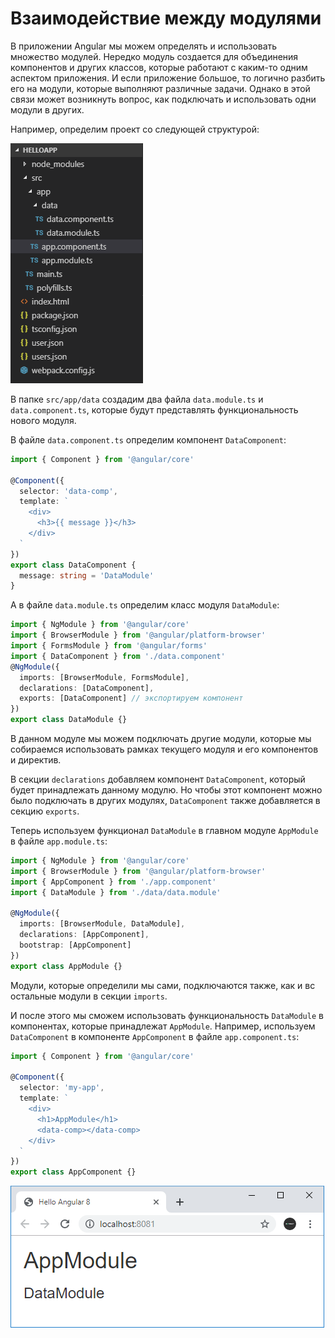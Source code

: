 # Взаимодействие между модулями

В приложении Angular мы можем определять и использовать множество модулей. Нередко модуль создается для объединения компонентов и других классов, которые работают с каким-то одним аспектом приложения. И если приложение большое, то логично разбить его на модули, которые выполняют различные задачи. Однако в этой связи может возникнуть вопрос, как подключать и использовать одни модули в других.

Например, определим проект со следующей структурой:

![Взаимодействие между модулями](modules-relations-1.png)

В папке `src/app/data` создадим два файла `data.module.ts` и `data.component.ts`, которые будут представлять функциональность нового модуля.

В файле `data.component.ts` определим компонент `DataComponent`:

```ts
import { Component } from '@angular/core'

@Component({
  selector: 'data-comp',
  template: `
    <div>
      <h3>{{ message }}</h3>
    </div>
  `
})
export class DataComponent {
  message: string = 'DataModule'
}
```

А в файле `data.module.ts` определим класс модуля `DataModule`:

```ts
import { NgModule } from '@angular/core'
import { BrowserModule } from '@angular/platform-browser'
import { FormsModule } from '@angular/forms'
import { DataComponent } from './data.component'
@NgModule({
  imports: [BrowserModule, FormsModule],
  declarations: [DataComponent],
  exports: [DataComponent] // экспортируем компонент
})
export class DataModule {}
```

В данном модуле мы можем подключать другие модули, которые мы собираемся использовать рамках текущего модуля и его компонентов и директив.

В секции `declarations` добавляем компонент `DataComponent`, который будет принадлежать данному модулю. Но чтобы этот компонент можно было подключать в других модулях, `DataComponent` также добавляется в секцию `exports`.

Теперь используем функционал `DataModule` в главном модуле `AppModule` в файле `app.module.ts`:

```ts
import { NgModule } from '@angular/core'
import { BrowserModule } from '@angular/platform-browser'
import { AppComponent } from './app.component'
import { DataModule } from './data/data.module'

@NgModule({
  imports: [BrowserModule, DataModule],
  declarations: [AppComponent],
  bootstrap: [AppComponent]
})
export class AppModule {}
```

Модули, которые определили мы сами, подключаются также, как и вс остальные модули в секции `imports`.

И после этого мы сможем использовать функциональность `DataModule` в компонентах, которые принадлежат `AppModule`. Например, используем `DataComponent` в компоненте `AppComponent` в файле `app.component.ts`:

```ts
import { Component } from '@angular/core'

@Component({
  selector: 'my-app',
  template: `
    <div>
      <h1>AppModule</h1>
      <data-comp></data-comp>
    </div>
  `
})
export class AppComponent {}
```

![Взаимодействие между модулями](modules-relations-2.png)
